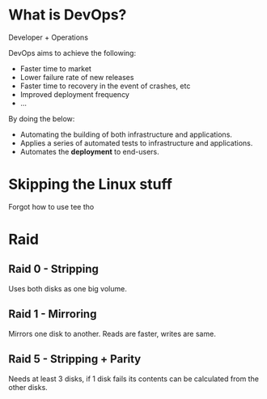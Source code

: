 # What is DevOps?
Developer + Operations

DevOps aims to achieve the following:
- Faster time to market
- Lower failure rate of new releases
- Faster time to recovery in the event of crashes, etc
- Improved deployment frequency 
- ...

By doing the below:
- Automating the building of both infrastructure and applications. 
- Applies a series of automated tests to infrastructure and applications.
- Automates the **deployment** to end-users. 
# Skipping the Linux stuff
Forgot how to use tee tho

# Raid

## Raid 0 - Stripping
Uses both disks as one big volume.

## Raid 1 - Mirroring
Mirrors one disk to another. Reads are faster, writes are same.

## Raid 5 - Stripping + Parity
Needs at least 3 disks, if 1 disk fails its contents can be calculated from the other disks. 